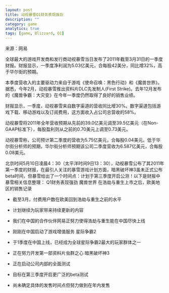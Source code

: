 ```yaml
---
layout: post
title: 动视暴雪Q1财务表现强劲
description: ""
category: game
analytics: true
tags: [game, Blizzard, Q1]
---
```


来源：网易

全球最大的游戏开发商和发行商动视暴雪当日发布了2011年截至3月31日的一季度财报。财报显示，一季度净利润为5.03亿美元，合每股42美分，同比增32%，高于华尔街的预期。

本季度营收入的主要驱动力来自于游戏《使命召唤：黑色行动》和《魔兽世界》。据悉，今年2月，动视暴雪推出资料片DLC先发制人(First Strike)。去年12月发布的《魔兽争霸：大灾变》在今年一季度仍然取得了良好的销售业绩。

财报显示，一季度，动视暴雪来自数字渠道的营收同比增30%。数字渠道包括游戏下载、移动游戏以及订阅费用，这方面收入占公司总营收的58%。

动视暴雪将2011年全年营收预期从先前的39.0亿美元调至39.5亿美元（在Non-GAAP标准下），每股盈利则从之前的0.70美元上调至0.73美元。

动视暴雪称，公司预计第二季度的营收为5.75亿美元，合每股0.04美元。低于华尔街分析师的预期，华尔街分析师预期该公司二季度营收为6.587亿美元，合每股0.08美元。

北京时间5月10日凌晨4：30（太平洋时间9日13：30），动视暴雪公布了其2011年第一季度的财报，在最引人关注的暴雪游戏计划方面，暗黑破坏神3虽未正式公布beta时间，但暴雪给出了一个时间点：计划于第三季度开启公测！以下是财报中暴雪相关信息整理：
Q1财务表现强劲
魔兽世界
在浩劫与重生上市之后，欧美地区的销售记录

- 截至3月，付费用户数在欧美回到浩劫与重生之前的水平

- 计划继续为玩家带来持续更新的内容

- 我们在中国的合作伙伴网易正努力使得浩劫与重生能在中国尽快上线

- 刚刚在中国启动了游戏增值服务
星际争霸2

- 于1季度在中国上线，已经成为全球星际争霸2最大的玩家群体之一

- 正在努力开发第一部资料片虫群之心
暗黑破坏神3

- 正在启动公司内部的全面测试

- 目标在第三季度开启更广泛的beta测试
- 尚未确定具体的发售时间点但努力做到在年内发售
